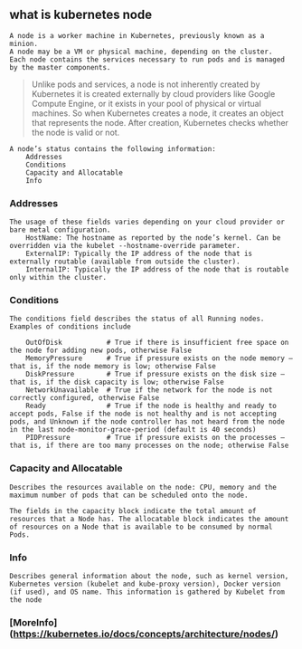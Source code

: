 ## what is kubernetes node
```
A node is a worker machine in Kubernetes, previously known as a minion. 
A node may be a VM or physical machine, depending on the cluster. 
Each node contains the services necessary to run pods and is managed by the master components.
```
> Unlike pods and services, a node is not inherently created by Kubernetes
> it is created externally by cloud providers like Google Compute Engine, or it 
> exists in your pool of physical or virtual machines. So when Kubernetes creates 
> a node, it creates an object that represents the node. After creation, 
> Kubernetes checks whether the node is valid or not.

```
A node’s status contains the following information:
	Addresses
	Conditions
	Capacity and Allocatable
	Info
```

### Addresses
```
The usage of these fields varies depending on your cloud provider or bare metal configuration.
	HostName: The hostname as reported by the node’s kernel. Can be overridden via the kubelet --hostname-override parameter.
	ExternalIP: Typically the IP address of the node that is externally routable (available from outside the cluster).
	InternalIP: Typically the IP address of the node that is routable only within the cluster.
```
### Conditions
```
The conditions field describes the status of all Running nodes. Examples of conditions include

	OutOfDisk	        # True if there is insufficient free space on the node for adding new pods, otherwise False
	MemoryPressure	    # True if pressure exists on the node memory – that is, if the node memory is low; otherwise False
	DiskPressure	    # True if pressure exists on the disk size – that is, if the disk capacity is low; otherwise False
	NetworkUnavailable	# True if the network for the node is not correctly configured, otherwise False
	Ready	            # True if the node is healthy and ready to accept pods, False if the node is not healthy and is not accepting pods, and Unknown if the node controller has not heard from the node in the last node-monitor-grace-period (default is 40 seconds)
	PIDPressure	        # True if pressure exists on the processes – that is, if there are too many processes on the node; otherwise False
```
### Capacity and Allocatable
```
Describes the resources available on the node: CPU, memory and the maximum number of pods that can be scheduled onto the node.

The fields in the capacity block indicate the total amount of resources that a Node has. The allocatable block indicates the amount of resources on a Node that is available to be consumed by normal Pods.
```
### Info
```
Describes general information about the node, such as kernel version, Kubernetes version (kubelet and kube-proxy version), Docker version (if used), and OS name. This information is gathered by Kubelet from the node
```


### [MoreInfo] (https://kubernetes.io/docs/concepts/architecture/nodes/)
